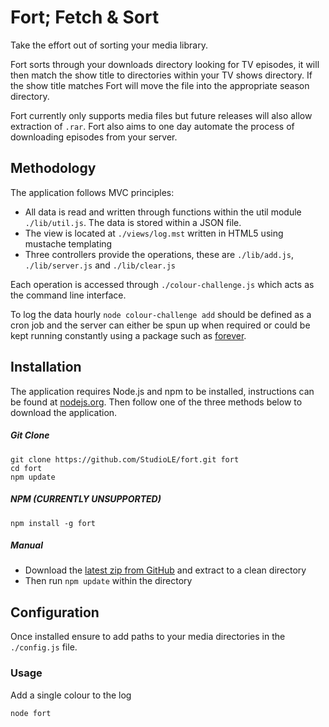 # Fort; Fetch & Sort

Take the effort out of sorting your media library.

Fort sorts through your downloads directory looking for TV episodes, it will then match the show title to directories within your TV shows directory. If the show title matches Fort will move the file into the appropriate season directory.

Fort currently only supports media files but future releases will also allow extraction of `.rar`. Fort also aims to one day automate the process of downloading episodes from your server.

## Methodology

The application follows MVC principles:

- All data is read and written through functions within the util module `./lib/util.js`. The data is stored within a JSON file.
- The view is located at `./views/log.mst` written in HTML5 using mustache templating
- Three controllers provide the operations, these are `./lib/add.js`, `./lib/server.js` and `./lib/clear.js`

Each operation is accessed through `./colour-challenge.js` which acts as the command line interface.

To log the data hourly `node colour-challenge add` should be defined as a cron job and the server can either be spun up when required or could be kept running constantly using a package such as [forever](https://github.com/foreverjs/forever).

## Installation

The application requires Node.js and npm to be installed, instructions can be found at [nodejs.org](http://nodejs.org/). Then follow one of the three methods below to download the application.

##### Git Clone
```
git clone https://github.com/StudioLE/fort.git fort
cd fort
npm update
```

##### NPM (CURRENTLY UNSUPPORTED)
```
npm install -g fort
```

##### Manual

- Download the [latest zip from GitHub](https://github.com/StudioLE/fort/archive/master.zip) and extract to a clean directory
- Then run `npm update` within the directory

## Configuration

Once installed ensure to add paths to your media directories in the `./config.js` file.

### Usage

Add a single colour to the log
```
node fort
```